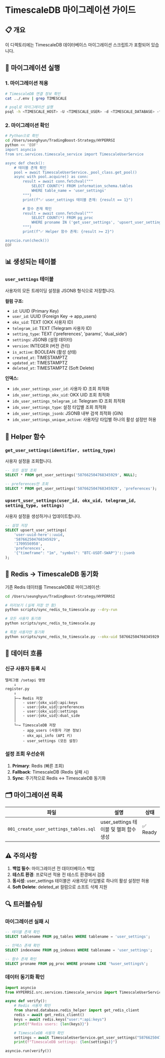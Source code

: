 # TimescaleDB 마이그레이션 가이드

## 📋 개요

이 디렉토리에는 TimescaleDB 데이터베이스 마이그레이션 스크립트가 포함되어 있습니다.

## 🚀 마이그레이션 실행

### 1. 마이그레이션 적용

```bash
# TimescaleDB 연결 정보 확인
cat ../.env | grep TIMESCALE

# psql로 마이그레이션 실행
psql -h <TIMESCALE_HOST> -U <TIMESCALE_USER> -d <TIMESCALE_DATABASE> -f 001_create_user_settings_tables.sql
```

### 2. 마이그레이션 확인

```bash
# Python으로 확인
cd /Users/seunghyun/TradingBoost-Strategy/HYPERRSI
python << 'EOF'
import asyncio
from src.services.timescale_service import TimescaleUserService

async def check():
    # 테이블 존재 확인
    pool = await TimescaleUserService._pool_class.get_pool()
    async with pool.acquire() as conn:
        result = await conn.fetchval("""
            SELECT COUNT(*) FROM information_schema.tables
            WHERE table_name = 'user_settings'
        """)
        print(f"✅ user_settings 테이블 존재: {result == 1}")

        # 함수 존재 확인
        result = await conn.fetchval("""
            SELECT COUNT(*) FROM pg_proc
            WHERE proname IN ('get_user_settings', 'upsert_user_settings')
        """)
        print(f"✅ Helper 함수 존재: {result >= 2}")

asyncio.run(check())
EOF
```

## 📊 생성되는 테이블

### `user_settings` 테이블

사용자의 모든 트레이딩 설정을 JSONB 형식으로 저장합니다.

**컬럼 구조:**
- `id`: UUID (Primary Key)
- `user_id`: UUID (Foreign Key → app_users)
- `okx_uid`: TEXT (OKX 사용자 ID)
- `telegram_id`: TEXT (Telegram 사용자 ID)
- `setting_type`: TEXT ('preferences', 'params', 'dual_side')
- `settings`: JSONB (설정 데이터)
- `version`: INTEGER (버전 관리)
- `is_active`: BOOLEAN (활성 상태)
- `created_at`: TIMESTAMPTZ
- `updated_at`: TIMESTAMPTZ
- `deleted_at`: TIMESTAMPTZ (Soft Delete)

**인덱스:**
- `idx_user_settings_user_id`: 사용자 ID 조회 최적화
- `idx_user_settings_okx_uid`: OKX UID 조회 최적화
- `idx_user_settings_telegram_id`: Telegram ID 조회 최적화
- `idx_user_settings_type`: 설정 타입별 조회 최적화
- `idx_user_settings_jsonb`: JSONB 내부 검색 최적화 (GIN)
- `idx_user_settings_unique_active`: 사용자당 타입별 하나의 활성 설정만 허용

## 🔧 Helper 함수

### `get_user_settings(identifier, setting_type)`

사용자 설정을 조회합니다.

```sql
-- 모든 설정 조회
SELECT * FROM get_user_settings('587662504768345929', NULL);

-- preferences만 조회
SELECT * FROM get_user_settings('587662504768345929', 'preferences');
```

### `upsert_user_settings(user_id, okx_uid, telegram_id, setting_type, settings)`

사용자 설정을 생성하거나 업데이트합니다.

```sql
-- 설정 저장
SELECT upsert_user_settings(
    'user-uuid-here'::uuid,
    '587662504768345929',
    '1709556958',
    'preferences',
    '{"timeframe": "1m", "symbol": "BTC-USDT-SWAP"}'::jsonb
);
```

## 🔄 Redis → TimescaleDB 동기화

기존 Redis 데이터를 TimescaleDB로 마이그레이션:

```bash
cd /Users/seunghyun/TradingBoost-Strategy/HYPERRSI

# 미리보기 (실제 저장 안 함)
python scripts/sync_redis_to_timescale.py --dry-run

# 모든 사용자 동기화
python scripts/sync_redis_to_timescale.py

# 특정 사용자만 동기화
python scripts/sync_redis_to_timescale.py --okx-uid 587662504768345929
```

## 📝 데이터 흐름

### 신규 사용자 등록 시

```
텔레그램 /setapi 명령
    ↓
register.py
    ↓
    ├─→ Redis 저장
    │   - user:{okx_uid}:api:keys
    │   - user:{okx_uid}:preferences
    │   - user:{okx_uid}:settings
    │   - user:{okx_uid}:dual_side
    │
    └─→ TimescaleDB 저장
        - app_users (사용자 기본 정보)
        - okx_api_info (API 키)
        - user_settings (모든 설정)
```

### 설정 조회 우선순위

1. **Primary**: Redis (빠른 조회)
2. **Fallback**: TimescaleDB (Redis 실패 시)
3. **Sync**: 주기적으로 Redis ↔ TimescaleDB 동기화

## 🗂️ 마이그레이션 목록

| 파일 | 설명 | 상태 |
|------|------|------|
| `001_create_user_settings_tables.sql` | user_settings 테이블 및 헬퍼 함수 생성 | ✅ Ready |

## ⚠️ 주의사항

1. **백업 필수**: 마이그레이션 전 데이터베이스 백업
2. **테스트 환경**: 프로덕션 적용 전 테스트 환경에서 검증
3. **동시성**: user_settings 테이블은 사용자당 타입별로 하나의 활성 설정만 허용
4. **Soft Delete**: deleted_at 컬럼으로 소프트 삭제 지원

## 🔍 트러블슈팅

### 마이그레이션 실패 시

```sql
-- 테이블 존재 확인
SELECT tablename FROM pg_tables WHERE tablename = 'user_settings';

-- 인덱스 존재 확인
SELECT indexname FROM pg_indexes WHERE tablename = 'user_settings';

-- 함수 존재 확인
SELECT proname FROM pg_proc WHERE proname LIKE '%user_settings%';
```

### 데이터 동기화 확인

```python
import asyncio
from HYPERRSI.src.services.timescale_service import TimescaleUserService

async def verify():
    # Redis 사용자 확인
    from shared.database.redis_helper import get_redis_client
    redis = await get_redis_client()
    keys = await redis.keys("user:*:api:keys")
    print(f"Redis users: {len(keys)}")

    # TimescaleDB 사용자 확인
    settings = await TimescaleUserService.get_user_settings("587662504768345929")
    print(f"TimescaleDB settings: {len(settings)}")

asyncio.run(verify())
```
